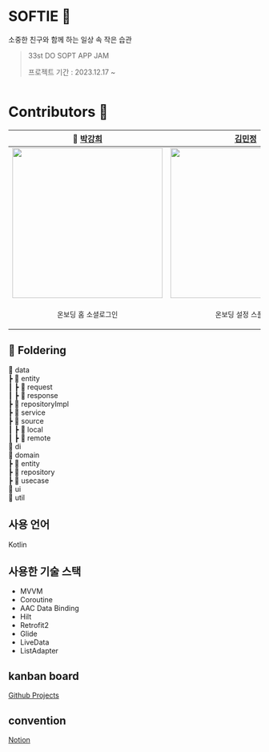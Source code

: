 # SOFTIE 🧸
소중한 친구와 함께 하는 일상 속 작은 습관

> 33st DO SOPT APP JAM <br>
>
> 프로젝트 기간 : 2023.12.17 ~
> </br>
<img stc = "https://github.com/Team-Sopetit/Sopetit-Android/assets/91793891/678cc045-1f4d-44c8-8fed-b4e8a9d331d4">

# Contributors 🤎

| 👑 [박강희](https://github.com/stellar-halo) | [김민정](https://github.com/emjayMJkim) | [박호연](https://github.com/pump9918) | [허민회](https://github.com/minemi00) |
| --- | --- | --- | --- |
| <img src = "https://github.com/ahra1221/Sopetit-iOS/assets/79412889/dd547032-4cee-438d-8ad4-f87fb4a5fff0" width = "300">| <img src = "https://github.com/ahra1221/Sopetit-iOS/assets/79412889/07bd4854-50c2-4f00-afa1-776ea27919ec" width = "300"> | <img src = "https://github.com/ahra1221/Sopetit-iOS/assets/79412889/2ed838cf-436a-43ac-835b-36754cb484dc" width = "300"> | <img src = "https://github.com/ahra1221/Sopetit-iOS/assets/79412889/004fb178-d7a4-41b4-a502-407678d29f04" width = "300"> |
|<p align = "center">`온보딩` `홈` `소셜로그인`|<p align = "center">`온보딩` `설정` `스플래시` |<p align = "center">`행복루틴뷰` `행복루틴 상세뷰`|<p align = "center">`데일리루틴뷰` `데일리루틴 추가뷰`|


## 📖 Foldering
📁 data<br/>
┣ 📁 entity<br/>
┃ ┣ 📁 request<br/>
┃ ┣ 📁 response<br/>
┣ 📁 repositoryImpl<br/>
┣ 📁 service<br/>
┣ 📁 source<br/>
┃ ┣ 📁 local<br/>
┃ ┣ 📁 remote<br/>
📁 di<br/>
📁 domain<br/>
┣ 📁 entity<br/>
┣ 📁 repository<br/>
┣ 📁 usecase<br/>
📁 ui<br/>
📁 util

## 사용 언어
Kotlin

## 사용한 기술 스택
- MVVM
- Coroutine
- AAC Data Binding
- Hilt
- Retrofit2
- Glide
- LiveData
- ListAdapter

## kanban board
[Github Projects](https://github.com/orgs/Team-Sopetit/projects/1/views/1?visibleFields=%5B%22Title%22%2C%22Assignees%22%2C%22Status%22%2C70731101%2C70731102%2C70731097%5D)

## convention
[Notion](https://airy-hardhat-419.notion.site/02ffb58b83cf4a4fb9a01af863e819a6)
